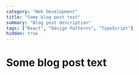 ```yaml
---
category: "Web Development"
title: "Some blog post text"
summary: "Blog post description"
tags: ["React", "Design Patterns", "TypeScript"]
hidden: true
---
```


# Some blog post text
